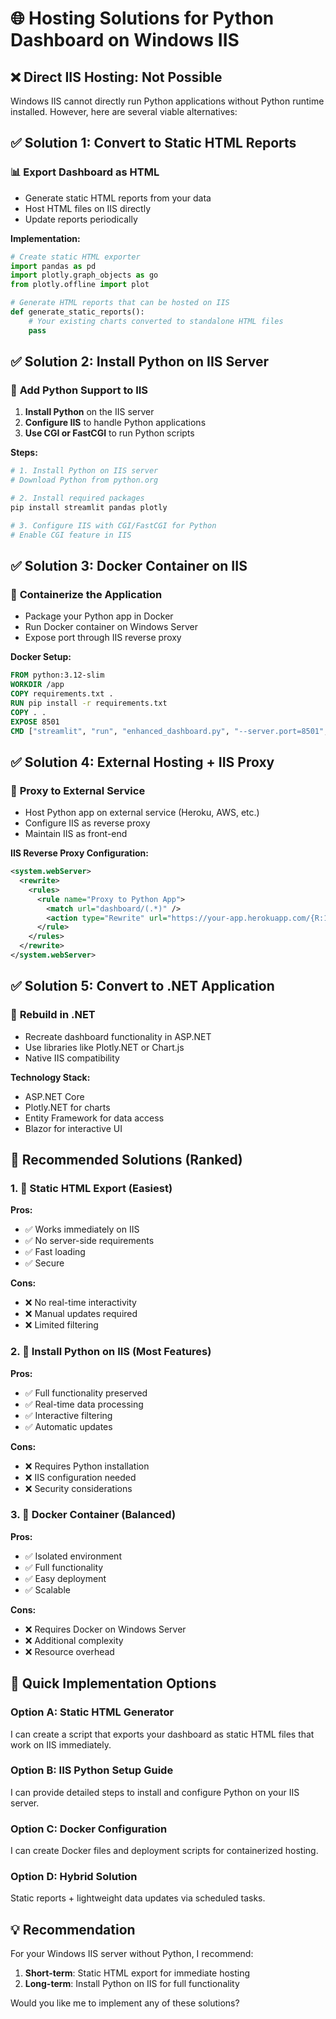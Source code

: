 # 🌐 Hosting Solutions for Python Dashboard on Windows IIS

## ❌ **Direct IIS Hosting: Not Possible**
Windows IIS cannot directly run Python applications without Python runtime installed. However, here are several viable alternatives:

## ✅ **Solution 1: Convert to Static HTML Reports**

### 📊 **Export Dashboard as HTML**
- Generate static HTML reports from your data
- Host HTML files on IIS directly
- Update reports periodically

**Implementation:**
```python
# Create static HTML exporter
import pandas as pd
import plotly.graph_objects as go
from plotly.offline import plot

# Generate HTML reports that can be hosted on IIS
def generate_static_reports():
    # Your existing charts converted to standalone HTML files
    pass
```

## ✅ **Solution 2: Install Python on IIS Server**

### 🔧 **Add Python Support to IIS**
1. **Install Python** on the IIS server
2. **Configure IIS** to handle Python applications
3. **Use CGI or FastCGI** to run Python scripts

**Steps:**
```powershell
# 1. Install Python on IIS server
# Download Python from python.org

# 2. Install required packages
pip install streamlit pandas plotly

# 3. Configure IIS with CGI/FastCGI for Python
# Enable CGI feature in IIS
```

## ✅ **Solution 3: Docker Container on IIS**

### 🐳 **Containerize the Application**
- Package your Python app in Docker
- Run Docker container on Windows Server
- Expose port through IIS reverse proxy

**Docker Setup:**
```dockerfile
FROM python:3.12-slim
WORKDIR /app
COPY requirements.txt .
RUN pip install -r requirements.txt
COPY . .
EXPOSE 8501
CMD ["streamlit", "run", "enhanced_dashboard.py", "--server.port=8501", "--server.address=0.0.0.0"]
```

## ✅ **Solution 4: External Hosting + IIS Proxy**

### 🔄 **Proxy to External Service**
- Host Python app on external service (Heroku, AWS, etc.)
- Configure IIS as reverse proxy
- Maintain IIS as front-end

**IIS Reverse Proxy Configuration:**
```xml
<system.webServer>
  <rewrite>
    <rules>
      <rule name="Proxy to Python App">
        <match url="dashboard/(.*)" />
        <action type="Rewrite" url="https://your-app.herokuapp.com/{R:1}" />
      </rule>
    </rules>
  </rewrite>
</system.webServer>
```

## ✅ **Solution 5: Convert to .NET Application**

### 🔄 **Rebuild in .NET**
- Recreate dashboard functionality in ASP.NET
- Use libraries like Plotly.NET or Chart.js
- Native IIS compatibility

**Technology Stack:**
- ASP.NET Core
- Plotly.NET for charts
- Entity Framework for data access
- Blazor for interactive UI

## 🎯 **Recommended Solutions (Ranked)**

### 1. 🥇 **Static HTML Export** (Easiest)
**Pros:** 
- ✅ Works immediately on IIS
- ✅ No server-side requirements
- ✅ Fast loading
- ✅ Secure

**Cons:**
- ❌ No real-time interactivity
- ❌ Manual updates required
- ❌ Limited filtering

### 2. 🥈 **Install Python on IIS** (Most Features)
**Pros:**
- ✅ Full functionality preserved
- ✅ Real-time data processing
- ✅ Interactive filtering
- ✅ Automatic updates

**Cons:**
- ❌ Requires Python installation
- ❌ IIS configuration needed
- ❌ Security considerations

### 3. 🥉 **Docker Container** (Balanced)
**Pros:**
- ✅ Isolated environment
- ✅ Full functionality
- ✅ Easy deployment
- ✅ Scalable

**Cons:**
- ❌ Requires Docker on Windows Server
- ❌ Additional complexity
- ❌ Resource overhead

## 🔧 **Quick Implementation Options**

### Option A: Static HTML Generator
I can create a script that exports your dashboard as static HTML files that work on IIS immediately.

### Option B: IIS Python Setup Guide
I can provide detailed steps to install and configure Python on your IIS server.

### Option C: Docker Configuration
I can create Docker files and deployment scripts for containerized hosting.

### Option D: Hybrid Solution
Static reports + lightweight data updates via scheduled tasks.

## 💡 **Recommendation**

For your Windows IIS server without Python, I recommend:

1. **Short-term**: Static HTML export for immediate hosting
2. **Long-term**: Install Python on IIS for full functionality

Would you like me to implement any of these solutions?

